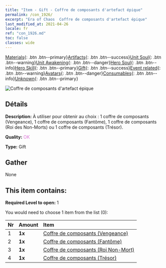 ```yaml
---
title: "Item - Gift - Coffre de composants d'artefact épique"
permalink: /con_1926/
excerpt: "Era of Chaos  Coffre de composants d'artefact épique"
last_modified_at: 2021-04-26
locale: fr
ref: "con_1926.md"
toc: false
classes: wide
---
```

 [Materials](/ItemsFR/){: .btn .btn--primary}[Artifacts](/ItemsFR/Artifacts/){: .btn .btn--success}[Unit Soul](/ItemsFR/UnitSoul/){: .btn .btn--warning}[Unit Awakening](/ItemsFR/UnitAwakening/){: .btn .btn--danger}[Hero Soul](/ItemsFR/HeroSoul/){: .btn .btn--info}[Hero Skill](/ItemsFR/HeroSkill/){: .btn .btn--primary}[Gift](/ItemsFR/Gift/){: .btn .btn--success}[Event related](/ItemsFR/Events/){: .btn .btn--warning}[Avatars](/ItemsFR/Avatars/){: .btn .btn--danger}[Consumables](/ItemsFR/Consumables/){: .btn .btn--info}[Unknown](/ItemsFR/Unknown/){: .btn .btn--primary}

 ![Coffre de composants d'artefact épique](/images/t/i_907181.png)

## Détails
 **Description:** À utiliser pour obtenir au choix : 1 coffre de composants (Vengeance), 1 coffre de composants (Fantôme), 1 coffre de composants (Roi des Non-Morts) ou 1 coffre de composants (Trésor).

 **Quality:** <span style="color: #DA70D6">OK</span>

 **Type:** Gift

## Gather

  None

## This item contains:

 **Required Level to open:** 1

 You would need to choose 1 item from the list (0):

  | Nr | Amount |     Item    |
  |:---|:-------|:------------|
  | 1 |  **1x** | [Coffre de composants (Vengeance)](/ItemsFR/con_1386/) |  | 
  | 2 |  **1x** | [Coffre de composants (Fantôme)](/ItemsFR/con_1339/) |  | 
  | 3 |  **1x** | [Coffre de composants (Roi Non-Mort)](/ItemsFR/con_1340/) |  | 
  | 4 |  **1x** | [Coffre de composants (Trésor)](/ItemsFR/con_1383/) |  | 
